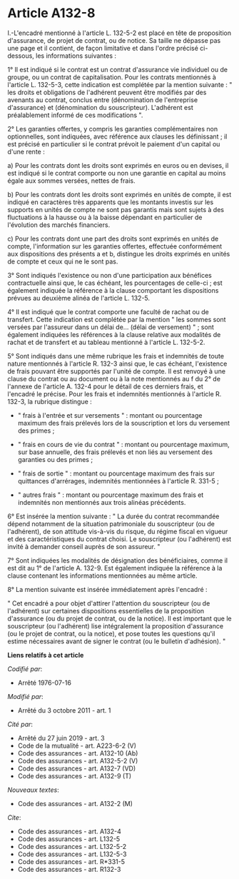 # Article A132-8

I.-L'encadré mentionné à l'article L. 132-5-2 est placé en tête de proposition d'assurance, de projet de contrat, ou de
notice. Sa taille ne dépasse pas une page et il contient, de façon limitative et dans l'ordre précisé ci-dessous, les
informations suivantes : 

1° Il est indiqué si le contrat est un contrat d'assurance vie individuel ou de groupe, ou un contrat de capitalisation. Pour
les contrats mentionnés à l'article L. 132-5-3, cette indication est complétée par la mention suivante : " les droits et
obligations de l'adhérent peuvent être modifiés par des avenants au contrat, conclus entre (dénomination de l'entreprise
d'assurance) et (dénomination du souscripteur). L'adhérent est préalablement informé de ces modifications ". 

2° Les garanties offertes, y compris les garanties complémentaires non optionnelles, sont indiquées, avec référence aux
clauses les définissant ; il est précisé en particulier si le contrat prévoit le paiement d'un capital ou d'une rente : 

a) Pour les contrats dont les droits sont exprimés en euros ou en devises, il est indiqué si le contrat comporte ou non une
garantie en capital au moins égale aux sommes versées, nettes de frais. 

b) Pour les contrats dont les droits sont exprimés en unités de compte, il est indiqué en caractères très apparents que les
montants investis sur les supports en unités de compte ne sont pas garantis mais sont sujets à des fluctuations à la hausse
ou à la baisse dépendant en particulier de l'évolution des marchés financiers. 

c) Pour les contrats dont une part des droits sont exprimés en unités de compte, l'information sur les garanties offertes,
effectuée conformément aux dispositions des présents a et b, distingue les droits exprimés en unités de compte et ceux qui ne
le sont pas. 

3° Sont indiqués l'existence ou non d'une participation aux bénéfices contractuelle ainsi que, le cas échéant, les
pourcentages de celle-ci ; est également indiquée la référence à la clause comportant les dispositions prévues au deuxième
alinéa de l'article L. 132-5.

4° Il est indiqué que le contrat comporte une faculté de rachat ou de transfert. Cette indication est complétée par la
mention " les sommes sont versées par l'assureur dans un délai de... (délai de versement) " ; sont également indiquées les
références à la clause relative aux modalités de rachat et de transfert et au tableau mentionné à l'article L. 132-5-2.

5° Sont indiqués dans une même rubrique les frais et indemnités de toute nature mentionnés à l'article R. 132-3 ainsi que, le
cas échéant, l'existence de frais pouvant être supportés par l'unité de compte. Il est renvoyé à une clause du contrat ou au
document ou à la note mentionnés au f du 2° de l'annexe de l'article A. 132-4 pour le détail de ces derniers frais, et
l'encadré le précise. Pour les frais et indemnités mentionnés à l'article R. 132-3, la rubrique distingue :

- " frais à l'entrée et sur versements " : montant ou pourcentage maximum des frais prélevés lors de la souscription et lors
du versement des primes ;

- " frais en cours de vie du contrat " : montant ou pourcentage maximum, sur base annuelle, des frais prélevés et non liés au
versement des garanties ou des primes ;

- " frais de sortie " : montant ou pourcentage maximum des frais sur quittances d'arrérages, indemnités mentionnées à
l'article R. 331-5 ;

- " autres frais " : montant ou pourcentage maximum des frais et indemnités non mentionnés aux trois alinéas précédents. 

6° Est insérée la mention suivante : " La durée du contrat recommandée dépend notamment de la situation patrimoniale du
souscripteur (ou de l'adhérent), de son attitude vis-à-vis du risque, du régime fiscal en vigueur et des caractéristiques du
contrat choisi. Le souscripteur (ou l'adhérent) est invité à demander conseil auprès de son assureur. " 

7° Sont indiquées les modalités de désignation des bénéficiaires, comme il est dit au 1° de l'article A. 132-9. Est également
indiquée la référence à la clause contenant les informations mentionnées au même article. 

8° La mention suivante est insérée immédiatement après l'encadré : 

" Cet encadré a pour objet d'attirer l'attention du souscripteur (ou de l'adhérent) sur certaines dispositions essentielles
de la proposition d'assurance (ou du projet de contrat, ou de la notice). Il est important que le souscripteur (ou
l'adhérent) lise intégralement la proposition d'assurance (ou le projet de contrat, ou la notice), et pose toutes les
questions qu'il estime nécessaires avant de signer le contrat (ou le bulletin d'adhésion). "

**Liens relatifs à cet article**

_Codifié par_:

  - Arrêté 1976-07-16

_Modifié par_:

  - Arrêté du 3 octobre 2011 - art. 1

_Cité par_:

  - Arrêté du 27 juin 2019 - art. 3
  - Code de la mutualité - art. A223-6-2 (V)
  - Code des assurances - art. A132-10 (Ab)
  - Code des assurances - art. A132-5-2 (V)
  - Code des assurances - art. A132-7 (VD)
  - Code des assurances - art. A132-9 (T)

_Nouveaux textes_:

  - Code des assurances - art. A132-2 (M)

_Cite_:

  - Code des assurances - art. A132-4
  - Code des assurances - art. L132-5
  - Code des assurances - art. L132-5-2
  - Code des assurances - art. L132-5-3
  - Code des assurances - art. R*331-5
  - Code des assurances - art. R132-3
